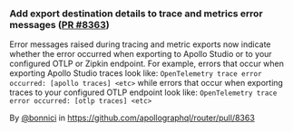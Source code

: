 ### Add export destination details to trace and metrics error messages ([PR #8363](https://github.com/apollographql/router/pull/8363))

Error messages raised during tracing and metric exports now indicate whether the error occurred when exporting to Apollo Studio or to your configured OTLP or Zipkin endpoint. For example, errors that occur when exporting Apollo Studio traces look like:
`OpenTelemetry trace error occurred: [apollo traces] <etc>`
while errors that occur when exporting traces to your configured OTLP endpoint look like:
`OpenTelemetry trace error occurred: [otlp traces] <etc>`

By [@bonnici](https://github.com/bonnici) in https://github.com/apollographql/router/pull/8363
